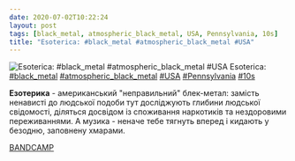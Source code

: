 ```yaml
---
date: 2020-07-02T10:22:24
layout: post
tags: [black_metal, atmospheric_black_metal, USA, Pennsylvania, 10s]
title: "Esoterica: #black_metal #atmospheric_black_metal #USA"
---
```

![Esoterica: #black_metal #atmospheric_black_metal #USA](/assets/photos/photo_1011@02-07-2020_10-22-24.jpg)
Esoterica: [#black_metal](/tags/#black_metal) [#atmospheric_black_metal](/tags/#atmospheric_black_metal) [#USA](/tags/#USA) [#Pennsylvania](/tags/#Pennsylvania) [#10s](/tags/#10s)

**Езотерика** - американський &quot;неправильний&quot; блек-метал: замість ненависті до людської подоби тут досліджують глибини людської свідомості, діляться досвідом із споживання наркотиків та нездоровими переживаннями. А музика - неначе тебе тягнуть вперед і кидають у безодню, заповнену хмарами.

[BANDCAMP](https://esotericabm.bandcamp.com/album/idololatriae)